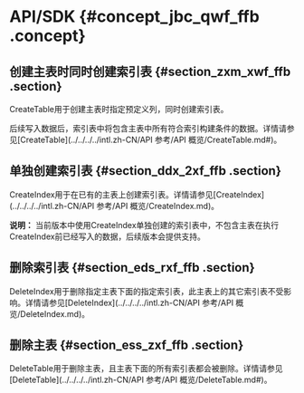 # API/SDK {#concept_jbc_qwf_ffb .concept}

## 创建主表时同时创建索引表 {#section_zxm_xwf_ffb .section}

CreateTable用于创建主表时指定预定义列，同时创建索引表。

后续写入数据后，索引表中将包含主表中所有符合索引构建条件的数据。详情请参见[CreateTable](../../../../intl.zh-CN/API 参考/API 概览/CreateTable.md#)。

## 单独创建索引表 {#section_ddx_2xf_ffb .section}

CreateIndex用于在已有的主表上创建索引表。详情请参见[CreateIndex](../../../../intl.zh-CN/API 参考/API 概览/CreateIndex.md)。

**说明：** 当前版本中使用CreateIndex单独创建的索引表中，不包含主表在执行CreateIndex前已经写入的数据，后续版本会提供支持。

## 删除索引表 {#section_eds_rxf_ffb .section}

DeleteIndex用于删除指定主表下面的指定索引表，此主表上的其它索引表不受影响。详情请参见[DeleteIndex](../../../../intl.zh-CN/API 参考/API 概览/DeleteIndex.md)。

## 删除主表 {#section_ess_zxf_ffb .section}

DeleteTable用于删除主表，且主表下面的所有索引表都会被删除。详情请参见[DeleteTable](../../../../intl.zh-CN/API 参考/API 概览/DeleteTable.md#)。

